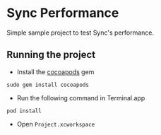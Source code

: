 # Sync Performance

Simple sample project to test Sync's performance.

## Running the project

- Install the [cocoapods](https://cocoapods.org) gem

```
sudo gem install cocoapods
```

- Run the following command in Terminal.app

```
pod install
```

- Open `Project.xcworkspace`

